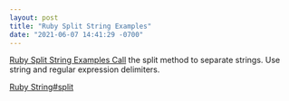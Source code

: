 ```yaml
---
layout: post
title: "Ruby Split String Examples"
date: "2021-06-07 14:41:29 -0700"
---
```


[Ruby Split String Examples Call](https://www.dotnetperls.com/split-ruby) the split method to separate strings. Use string and regular expression delimiters.

[Ruby String#split](https://spin.atomicobject.com/2007/11/01/ruby-string-split/)
